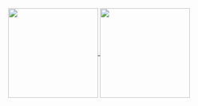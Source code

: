 <div align="center">
  <a href="https://github.com/andalik">
    <img height="180em" align="center" src="https://github-readme-stats.vercel.app/api?username=andalik&theme=dark&card_width=100&show_icons=true&include_all_commits=true&count_private=true&custom_title=Andalik's GitHub Stats" />
  </a>
  <a href="https://github.com/andalik">
    <img height="180em" align="center" src="https://github-readme-stats.vercel.app/api/top-langs/?username=andalik&theme=dark&layout=compact&langs_count=7" />
  </a>
</div>
